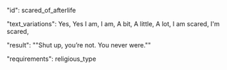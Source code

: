 "id": scared_of_afterlife

"text_variations":
Yes, Yes I am, I am, A bit, A little, A lot, I am scared, I'm scared, 

"result":
""Shut up, you’re not. You never were.""

"requirements": religious_type